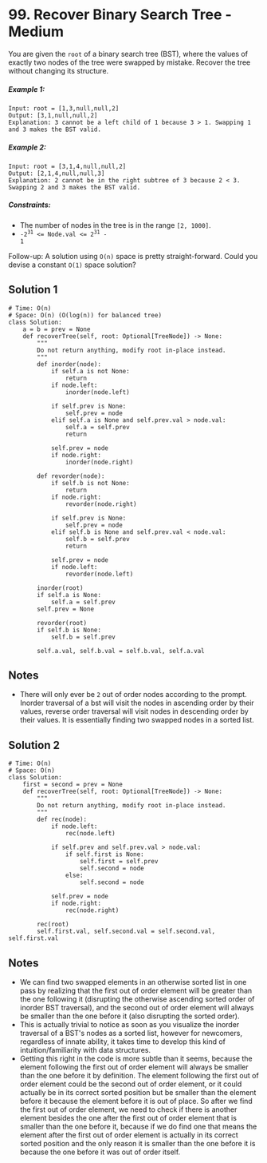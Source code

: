 # 99. Recover Binary Search Tree - Medium

You are given the `root` of a binary search tree (BST), where the values of exactly two nodes of the tree were swapped by mistake. Recover the tree without changing its structure.

##### Example 1:

```
Input: root = [1,3,null,null,2]
Output: [3,1,null,null,2]
Explanation: 3 cannot be a left child of 1 because 3 > 1. Swapping 1 and 3 makes the BST valid.
```

##### Example 2:

```
Input: root = [3,1,4,null,null,2]
Output: [2,1,4,null,null,3]
Explanation: 2 cannot be in the right subtree of 3 because 2 < 3. Swapping 2 and 3 makes the BST valid.
```

##### Constraints:


- The number of nodes in the tree is in the range `[2, 1000]`.
- <code>-2<sup>31</sup> <= Node.val <= 2<sup>31</sup> - 1</code>


Follow-up: A solution using `O(n)` space is pretty straight-forward. Could you devise a constant `O(1)` space solution?

## Solution 1

```
# Time: O(n)
# Space: O(n) (O(log(n)) for balanced tree)
class Solution:
    a = b = prev = None
    def recoverTree(self, root: Optional[TreeNode]) -> None:
        """
        Do not return anything, modify root in-place instead.
        """
        def inorder(node):
            if self.a is not None:
                return 
            if node.left:
                inorder(node.left)
                
            if self.prev is None:
                self.prev = node
            elif self.a is None and self.prev.val > node.val:
                self.a = self.prev
                return
            
            self.prev = node
            if node.right:
                inorder(node.right)
            
        def revorder(node):
            if self.b is not None:
                return
            if node.right:
                revorder(node.right)
            
            if self.prev is None:
                self.prev = node
            elif self.b is None and self.prev.val < node.val:
                self.b = self.prev
                return
            
            self.prev = node
            if node.left:
                revorder(node.left)
        
        inorder(root)
        if self.a is None:
            self.a = self.prev
        self.prev = None
        
        revorder(root)
        if self.b is None:
            self.b = self.prev
        
        self.a.val, self.b.val = self.b.val, self.a.val
```

## Notes
- There will only ever be `2` out of order nodes according to the prompt. Inorder traversal of a bst will visit the nodes in ascending order by their values, reverse order traversal will visit nodes in descending order by their values. It is essentially finding two swapped nodes in a sorted list.


## Solution 2

```
# Time: O(n)
# Space: O(n)
class Solution:
    first = second = prev = None
    def recoverTree(self, root: Optional[TreeNode]) -> None:
        """
        Do not return anything, modify root in-place instead.
        """
        def rec(node):
            if node.left:
                rec(node.left)
                
            if self.prev and self.prev.val > node.val:
                if self.first is None:
                    self.first = self.prev
                    self.second = node
                else:
                    self.second = node
            
            self.prev = node
            if node.right:
                rec(node.right)
        
        rec(root)
        self.first.val, self.second.val = self.second.val, self.first.val
```

## Notes
- We can find two swapped elements in an otherwise sorted list in one pass by realizing that the first out of order element will be greater than the one following it (disrupting the otherwise ascending sorted order of inorder BST traversal), and the second out of order element will always be smaller than the one before it (also disrupting the sorted order). 
- This is actually trivial to notice as soon as you visualize the inorder traversal of a BST's nodes as a sorted list, however for newcomers, regardless of innate ability, it takes time to develop this kind of intuition/familiarity with data structures.
- Getting this right in the code is more subtle than it seems, because the element following the first out of order element will always be smaller than the one before it by definition. The element following the first out of order element could be the second out of order element, or it could actually be in its correct sorted position but be smaller than the element before it because the element before it is out of place. So after we find the first out of order element, we need to check if there is another element besides the one after the first out of order element that is smaller than the one before it, because if we do find one that means the element after the first out of order element is actually in its correct sorted position and the only reason it is smaller than the one before it is because the one before it was out of order itself. 
